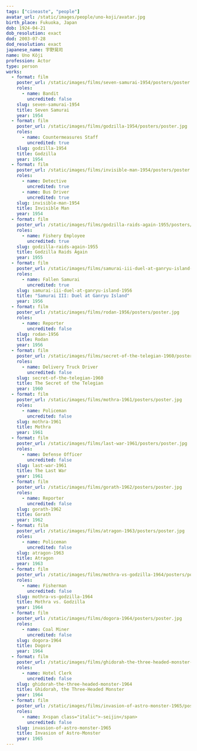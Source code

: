 ```yaml
---
tags: ["cineaste", "people"]
avatar_url: /static/images/people/uno-koji/avatar.jpg
birth_place: Fukuoka, Japan
dob: 1924-04-21
dob_resolution: exact
dod: 2003-07-28
dod_resolution: exact
japanese_name: 宇野晃司
name: Uno Kôji
profession: Actor
type: person
works:
  - format: film
    poster_url: /static/images/films/seven-samurai-1954/posters/poster.jpg
    roles:
      - name: Bandit
        uncredited: false
    slug: seven-samurai-1954
    title: Seven Samurai
    year: 1954
  - format: film
    poster_url: /static/images/films/godzilla-1954/posters/poster.jpg
    roles:
      - name: Countermeasures Staff
        uncredited: true
    slug: godzilla-1954
    title: Godzilla
    year: 1954
  - format: film
    poster_url: /static/images/films/invisible-man-1954/posters/poster.jpg
    roles:
      - name: Detective
        uncredited: true
      - name: Bus Driver
        uncredited: true
    slug: invisible-man-1954
    title: Invisible Man
    year: 1954
  - format: film
    poster_url: /static/images/films/godzilla-raids-again-1955/posters/poster.jpg
    roles:
      - name: Fishery Employee
        uncredited: true
    slug: godzilla-raids-again-1955
    title: Godzilla Raids Again
    year: 1955
  - format: film
    poster_url: /static/images/films/samurai-iii-duel-at-ganryu-island-1956/posters/poster.jpg
    roles:
      - name: Fallen Samurai
        uncredited: true
    slug: samurai-iii-duel-at-ganryu-island-1956
    title: "Samurai III: Duel at Ganryu Island"
    year: 1956
  - format: film
    poster_url: /static/images/films/rodan-1956/posters/poster.jpg
    roles:
      - name: Reporter
        uncredited: false
    slug: rodan-1956
    title: Rodan
    year: 1956
  - format: film
    poster_url: /static/images/films/secret-of-the-telegian-1960/posters/poster.jpg
    roles:
      - name: Delivery Truck Driver
        uncredited: false
    slug: secret-of-the-telegian-1960
    title: The Secret of the Telegian
    year: 1960
  - format: film
    poster_url: /static/images/films/mothra-1961/posters/poster.jpg
    roles:
      - name: Policeman
        uncredited: false
    slug: mothra-1961
    title: Mothra
    year: 1961
  - format: film
    poster_url: /static/images/films/last-war-1961/posters/poster.jpg
    roles:
      - name: Defense Officer
        uncredited: false
    slug: last-war-1961
    title: The Last War
    year: 1961
  - format: film
    poster_url: /static/images/films/gorath-1962/posters/poster.jpg
    roles:
      - name: Reporter
        uncredited: false
    slug: gorath-1962
    title: Gorath
    year: 1962
  - format: film
    poster_url: /static/images/films/atragon-1963/posters/poster.jpg
    roles:
      - name: Policeman
        uncredited: false
    slug: atragon-1963
    title: Atragon
    year: 1963
  - format: film
    poster_url: /static/images/films/mothra-vs-godzilla-1964/posters/poster.jpg
    roles:
      - name: Fisherman
        uncredited: false
    slug: mothra-vs-godzilla-1964
    title: Mothra vs. Godzilla
    year: 1964
  - format: film
    poster_url: /static/images/films/dogora-1964/posters/poster.jpg
    roles:
      - name: Coal Miner
        uncredited: false
    slug: dogora-1964
    title: Dogora
    year: 1964
  - format: film
    poster_url: /static/images/films/ghidorah-the-three-headed-monster-1964/posters/poster.jpg
    roles:
      - name: Hotel Clerk
        uncredited: false
    slug: ghidorah-the-three-headed-monster-1964
    title: Ghidorah, the Three-Headed Monster
    year: 1964
  - format: film
    poster_url: /static/images/films/invasion-of-astro-monster-1965/posters/poster.jpg
    roles:
      - name: X<span class="italic">-seijin</span>
        uncredited: false
    slug: invasion-of-astro-monster-1965
    title: Invasion of Astro-Monster
    year: 1965
---
```

